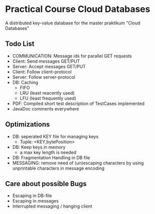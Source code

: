 # Practical Course Cloud Databases

A distributed key-value database for the master praktikum "Cloud Databases"

## Todo List
- COMMUNICATION: Message ids for parallel GET requests
- Client: Send messages GET/PUT
- Server: Accept messages GET/PUT
- Client: Follow client-protocol 
- Server: Follow server-protocol 
- DB: Caching
  - FIFO
  - LRU (least reacently used)
  - LFU (least frequently used)
- PDF: Compiled short test description of TestCases implemented
- JavaDoc comments everywhere

## Optimizations
- DB: seperated KEY file for managing keys 
  - Tuple: <KEY,bytePosition>
- DB: Keep keys in memory 
  - a max key length is needed
- DB: Fragmentation Handling in DB file
- MESSAGING: remove need of (un)escaping characters by using unprintable characters in message encoding

## Care about possible Bugs
- Escaping in DB-file
- Escaping in messages
- Interrupted messaging / hanging client